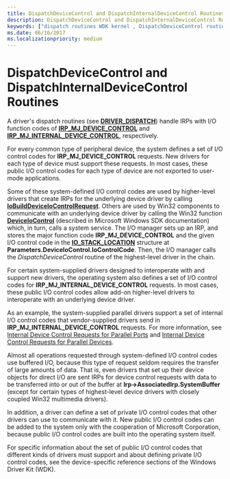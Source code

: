 ```yaml
---
title: DispatchDeviceControl and DispatchInternalDeviceControl Routines
description: DispatchDeviceControl and DispatchInternalDeviceControl Routines
keywords: ["dispatch routines WDK kernel , DispatchDeviceControl routine", "dispatch routines WDK kernel , DispatchInternalDeviceControl routine", "DispatchDeviceControl routine", "DispatchInternalDeviceControl routine", "IRP_MJ_DEVICE_CONTROL I/O function code", "IRP_MJ_INTERNAL_DEVICE_CONTROL I/O function code", "internal device control dispatch routines WDK kernel", "device control dispatch routines WDK kernel"]
ms.date: 06/16/2017
ms.localizationpriority: medium
---
```


# DispatchDeviceControl and DispatchInternalDeviceControl Routines


A driver's dispatch routines (see [**DRIVER_DISPATCH**](/windows-hardware/drivers/ddi/wdm/nc-wdm-driver_dispatch)) handle IRPs with I/O function codes of [**IRP\_MJ\_DEVICE\_CONTROL**](./irp-mj-device-control.md) and [**IRP\_MJ\_INTERNAL\_DEVICE\_CONTROL**](./irp-mj-internal-device-control.md), respectively.

For every common type of peripheral device, the system defines a set of I/O control codes for **IRP\_MJ\_DEVICE\_CONTROL** requests. New drivers for each type of device must support these requests. In most cases, these public I/O control codes for each type of device are not exported to user-mode applications. 


Some of these system-defined I/O control codes are used by higher-level drivers that create IRPs for the underlying device driver by calling [**IoBuildDeviceIoControlRequest**](/windows-hardware/drivers/ddi/wdm/nf-wdm-iobuilddeviceiocontrolrequest). Others are used by Win32 components to communicate with an underlying device driver by calling the Win32 function [**DeviceIoControl**](/windows/win32/api/ioapiset/nf-ioapiset-deviceiocontrol) (described in Microsoft Windows SDK documentation) which, in turn, calls a system service. The I/O manager sets up an IRP, and stores the major function code **IRP\_MJ\_DEVICE\_CONTROL** and the given I/O control code in the [**IO\_STACK\_LOCATION**](/windows-hardware/drivers/ddi/wdm/ns-wdm-_io_stack_location) structure at **Parameters.DeviceIoControl.IoControlCode**. Then, the I/O manager calls the *DispatchDeviceControl* routine of the highest-level driver in the chain.

For certain system-supplied drivers designed to interoperate with and support new drivers, the operating system also defines a set of I/O control codes for **IRP\_MJ\_INTERNAL\_DEVICE\_CONTROL** requests. In most cases, these public I/O control codes allow add-on higher-level drivers to interoperate with an underlying device driver.

As an example, the system-supplied parallel drivers support a set of internal I/O control codes that vendor-supplied drivers send in **IRP\_MJ\_INTERNAL\_DEVICE\_CONTROL** requests. For more information, see [Internal Device Control Requests for Parallel Ports](/windows-hardware/drivers/ddi/index) and [Internal Device Control Requests for Parallel Devices](/windows-hardware/drivers/ddi/index).

Almost all operations requested through system-defined I/O control codes use buffered I/O, because this type of request seldom requires the transfer of large amounts of data. That is, even drivers that set up their device objects for direct I/O are sent IRPs for device control requests with data to be transferred into or out of the buffer at **Irp-&gt;AssociatedIrp.SystemBuffer** (except for certain types of highest-level device drivers with closely coupled Win32 multimedia drivers).

In addition, a driver can define a set of private I/O control codes that other drivers can use to communicate with it. New public I/O control codes can be added to the system only with the cooperation of Microsoft Corporation, because public I/O control codes are built into the operating system itself.

For specific information about the set of public I/O control codes that different kinds of drivers must support and about defining private I/O control codes, see the device-specific reference sections of the Windows Driver Kit (WDK).

 

